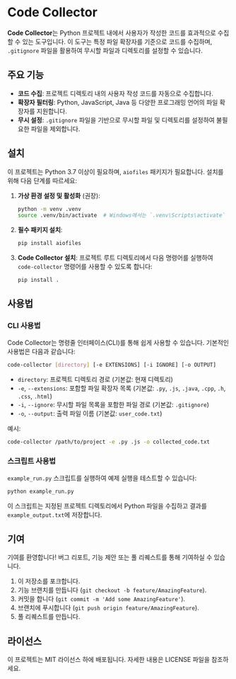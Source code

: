 # Code Collector

**Code Collector**는 Python 프로젝트 내에서 사용자가 작성한 코드를 효과적으로 수집할 수 있는 도구입니다. 이 도구는 특정 파일 확장자를 기준으로 코드를 수집하며, `.gitignore` 파일을 활용하여 무시할 파일과 디렉토리를 설정할 수 있습니다.

## 주요 기능

- **코드 수집**: 프로젝트 디렉토리 내의 사용자 작성 코드를 자동으로 수집합니다.
- **확장자 필터링**: Python, JavaScript, Java 등 다양한 프로그래밍 언어의 파일 확장자를 지원합니다.
- **무시 설정**: `.gitignore` 파일을 기반으로 무시할 파일 및 디렉토리를 설정하여 불필요한 파일을 제외합니다.

## 설치

이 프로젝트는 Python 3.7 이상이 필요하며, `aiofiles` 패키지가 필요합니다. 설치를 위해 다음 단계를 따르세요:

1. **가상 환경 설정 및 활성화** (권장):
   ```bash
   python -m venv .venv
   source .venv/bin/activate  # Windows에서는 `.venv\Scripts\activate`
   ```

2. **필수 패키지 설치**:
   ```bash
   pip install aiofiles
   ```

3. **Code Collector 설치**:
   프로젝트 루트 디렉토리에서 다음 명령어를 실행하여 `code-collector` 명령어를 사용할 수 있도록 합니다:
   ```bash
   pip install .
   ```

## 사용법

### CLI 사용법

Code Collector는 명령줄 인터페이스(CLI)를 통해 쉽게 사용할 수 있습니다. 기본적인 사용법은 다음과 같습니다:

```bash
code-collector [directory] [-e EXTENSIONS] [-i IGNORE] [-o OUTPUT]
```

- `directory`: 프로젝트 디렉토리 경로 (기본값: 현재 디렉토리)
- `-e`, `--extensions`: 포함할 파일 확장자 목록 (기본값: `.py`, `.js`, `.java`, `.cpp`, `.h`, `.css`, `.html`)
- `-i`, `--ignore`: 무시할 파일 목록을 포함한 파일 경로 (기본값: `.gitignore`)
- `-o`, `--output`: 출력 파일 이름 (기본값: `user_code.txt`)

예시:

```bash
code-collector /path/to/project -e .py .js -o collected_code.txt
```

### 스크립트 사용법

`example_run.py` 스크립트를 실행하여 예제 실행을 테스트할 수 있습니다:

```bash
python example_run.py
```

이 스크립트는 지정된 프로젝트 디렉토리에서 Python 파일을 수집하고 결과를 `example_output.txt`에 저장합니다.

## 기여

기여를 환영합니다! 버그 리포트, 기능 제안 또는 풀 리퀘스트를 통해 기여하실 수 있습니다.

1. 이 저장소를 포크합니다.
2. 기능 브랜치를 만듭니다 (`git checkout -b feature/AmazingFeature`).
3. 커밋을 합니다 (`git commit -m 'Add some AmazingFeature'`).
4. 브랜치에 푸시합니다 (`git push origin feature/AmazingFeature`).
5. 풀 리퀘스트를 만듭니다.

## 라이선스

이 프로젝트는 MIT 라이선스 하에 배포됩니다. 자세한 내용은 LICENSE 파일을 참조하세요.
